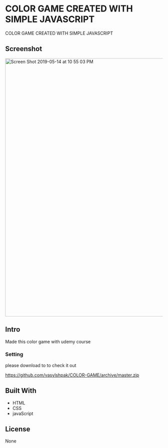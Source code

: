 


# COLOR GAME CREATED WITH SIMPLE JAVASCRIPT

COLOR GAME CREATED WITH SIMPLE JAVASCRIPT

## Screenshot

<img width="826" alt="Screen Shot 2019-05-14 at 10 55 03 PM" src="https://user-images.githubusercontent.com/31392756/57731629-60f22080-769b-11e9-9d61-7247546b9376.png">


## Intro

Made this color game with udemy course

### Setting

please download to to check it out


https://github.com/vasylshpak/COLOR-GAME/archive/master.zip


## Built With

* HTML
* CSS
* javaScript

## License

None

